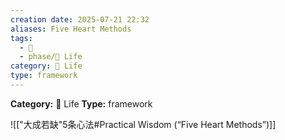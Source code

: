 ```yaml
---
creation date: 2025-07-21 22:32
aliases: Five Heart Methods
tags: 
  - 💬
  - phase/📜 Life
category: 📜 Life
type: framework
---
```

**Category:** 📜 Life
**Type:** framework

![["大成若缺"5条心法#Practical Wisdom (“Five Heart Methods”)]]
